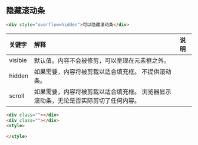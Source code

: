 ## 隐藏滚动条
```html
<div style="overflow=hidden">可以隐藏滚动条</div>
```
关键字|解释|说明
:---|:---|:---
visible | 默认值。内容不会被修剪，可以呈现在元素框之外。 | 
hidden  | 如果需要，内容将被剪裁以适合填充框。 不提供滚动条。 | 
scroll  | 如果需要，内容将被剪裁以适合填充框。 浏览器显示滚动条，无论是否实际剪切了任何内容。 | 

```html
<div class=""></div>
<div class=""></div>
<style>

</style>
```